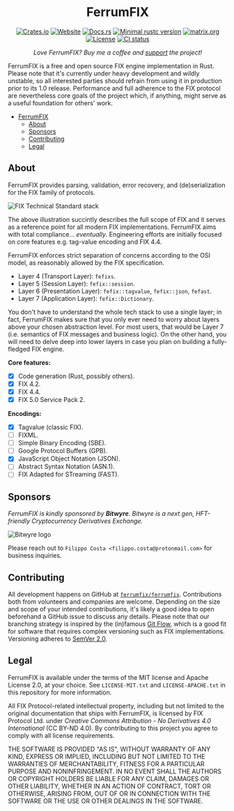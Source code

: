 <div align="center">

# FerrumFIX

[![Crates.io](https://img.shields.io/crates/v/fefix)](https://crates.io/crates/fefix)
[![Website](https://img.shields.io/badge/website-ferrumfix.org-orange)](https://ferrumfix.org)
[![Docs.rs](https://img.shields.io/badge/docs.rs-latest-green)](https://docs.rs/fefix/)
[![Minimal rustc version](https://img.shields.io/badge/rustc-1.52%2B-lightgrey)](https://img.shields.io/badge/rustc-1.52%2B-lightgrey)
[![matrix.org](https://img.shields.io/badge/matrix.org-%23ferrum--fix-blue)](https://matrix.to/#/#ferrum-fix:matrix.org)
[![License](https://img.shields.io/crates/l/fefix)](https://crates.io/crates/fefix)
[![CI status](https://img.shields.io/github/workflow/status/ferrumfix/ferrumfix/CI/develop)](https://github.com/ferrumfix/ferrumfix/actions)

<i>Love FerrumFIX? Buy me a coffee and [support](https://github.com/sponsors/ferrumfix) the project!</i>

</div>

FerrumFIX is a free and open source FIX engine implementation in Rust. Please note that it's currently under heavy development and wildly unstable, so all interested parties should refrain from using it in production prior to its 1.0 release. Performance and full adherence to the FIX protocol are nevertheless core goals of the project which, if anything, might serve as a useful foundation for others' work.

- [FerrumFIX](#ferrumfix)
	- [About](#about)
	- [Sponsors](#sponsors)
	- [Contributing](#contributing)
	- [Legal](#legal)

## About

FerrumFIX provides parsing, validation, error recovery, and (de)serialization for the FIX family of protocols.

![FIX Technical Standard stack](https://github.com/ferrumfix/ferrumfix/raw/develop/docs/FIX-Technical-Standard-Stack.png)

The above illustration succintly describes the full scope of FIX and it serves as a reference point for all modern FIX implementations. FerrumFIX aims with total compliance... *eventually*. Engineering efforts are initially focused on core features e.g. tag-value encoding and FIX 4.4.

FerrumFIX enforces strict separation of concerns according to the OSI model, as reasonably allowed by the FIX specification.

- Layer 4 (Transport Layer): `fefixs`.
- Layer 5 (Session Layer): `fefix::session`.
- Layer 6 (Presentation Layer): `fefix::tagvalue`, `fefix::json`, `fefast`.
- Layer 7 (Application Layer): `fefix::Dictionary`.

You don't have to understand the whole tech stack to use a single layer; in fact, FerrumFIX makes sure that you only ever need to worry about layers above your chosen abstraction level. For most users, that would be Layer 7 (i.e. semantics of FIX messages and business logic). On the other hand, you will need to delve deep into lower layers in case you plan on building a fully-fledged FIX engine.

**Core features:**

- [X] Code generation (Rust, possibly others).
- [X] FIX 4.2.
- [X] FIX 4.4.
- [X] FIX 5.0 Service Pack 2.

**Encodings:**

- [X] Tagvalue (classic FIX).
- [ ] FIXML.
- [ ] Simple Binary Encoding (SBE).
- [ ] Google Protocol Buffers (GPB).
- [X] JavaScript Object Notation (JSON).
- [ ] Abstract Syntax Notation (ASN.1).
- [ ] FIX Adapted for STreaming (FAST).

## Sponsors

*FerrumFIX is kindly sponsored by **Bitwyre**. Bitwyre is a next gen, HFT-friendly Cryptocurrency Derivatives Exchange.*

![Bitwyre logo](https://github.com/ferrumfix/ferrumfix/raw/develop/docs/bitwyre-logo.png)

Please reach out to `Filippo Costa <filippo.costa@protonmail.com>` for business inquiries.

## Contributing

All development happens on GitHub at [`ferrumfix/ferrumfix`](https://github.com/ferrumfix/ferrumfix). Contributions both from volunteers and companies are welcome. Depending on the size and scope of your intended contributions, it's likely a good idea to open beforehand a GitHub issue to discuss any details. Please note that our branching strategy is inspired by the (in)famous [Git Flow](https://nvie.com/posts/a-successful-git-branching-model/), which is a good fit for software that requires complex versioning such as FIX implementations. Versioning adheres to [SemVer 2.0](https://semver.org/).

## Legal

FerrumFIX is available under the terms of the MIT license and Apache License 2.0, at your choice. See `LICENSE-MIT.txt` and `LICENSE-APACHE.txt` in this repository for more information.

All FIX Protocol-related intellectual property, including but not limited to the original documentation that ships with FerrumFIX, is licensed by FIX Protocol Ltd. under *Creative Commons Attribution - No Derivatives 4.0 International* (CC BY-ND 4.0). By contributing to this project you agree to comply with all license requirements.

THE SOFTWARE IS PROVIDED "AS IS", WITHOUT WARRANTY OF ANY KIND, EXPRESS OR
IMPLIED, INCLUDING BUT NOT LIMITED TO THE WARRANTIES OF MERCHANTABILITY,
FITNESS FOR A PARTICULAR PURPOSE AND NONINFRINGEMENT. IN NO EVENT SHALL THE
AUTHORS OR COPYRIGHT HOLDERS BE LIABLE FOR ANY CLAIM, DAMAGES OR OTHER
LIABILITY, WHETHER IN AN ACTION OF CONTRACT, TORT OR OTHERWISE, ARISING FROM,
OUT OF OR IN CONNECTION WITH THE SOFTWARE OR THE USE OR OTHER DEALINGS IN THE
SOFTWARE.
